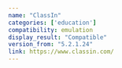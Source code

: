 ```yaml
---
name: "ClassIn"
categories: ['education']
compatibility: emulation
display_result: "Compatible"
version_from: "5.2.1.24"
link: https://www.classin.com/
---
```


